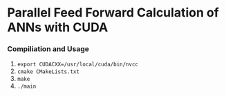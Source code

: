 # Parallel Feed Forward Calculation of ANNs with CUDA


### Compiliation and Usage
1. `export CUDACXX=/usr/local/cuda/bin/nvcc`
2. `cmake CMakeLists.txt`
3. `make`
4. `./main`